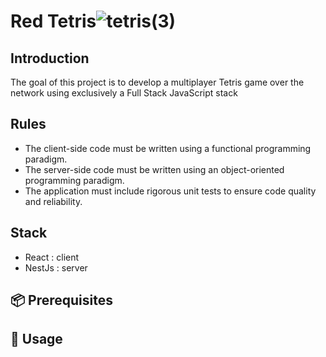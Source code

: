 
# Red Tetris![tetris(3)](https://github.com/user-attachments/assets/90fbe100-395e-4be4-a370-89c66bf25fbc)


## Introduction


The goal of this project is to develop a multiplayer Tetris game over the network using exclusively a Full Stack JavaScript stack

## Rules

- The client-side code must be written using a functional programming paradigm.
- The server-side code must be written using an object-oriented programming paradigm.
- The application must include rigorous unit tests to ensure code quality and reliability.

## Stack

- React : client
- NestJs : server

## 📦 Prerequisites


## 🚀 Usage
